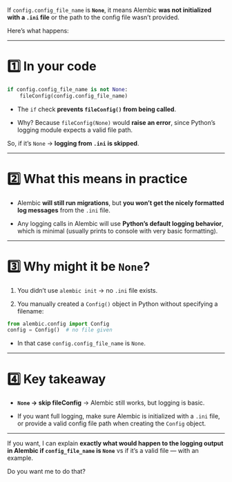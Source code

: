 If `config.config_file_name` is **`None`**, it means Alembic **was not initialized with a `.ini` file** or the path to the config file wasn’t provided.

Here’s what happens:

---

# 1️⃣ In your code

```python
if config.config_file_name is not None:
    fileConfig(config.config_file_name)
```

- The `if` check **prevents `fileConfig()` from being called**.
    
- Why? Because `fileConfig(None)` would **raise an error**, since Python’s logging module expects a valid file path.
    

So, if it’s `None` → **logging from `.ini` is skipped**.

---

# 2️⃣ What this means in practice

- Alembic **will still run migrations**, but **you won’t get the nicely formatted log messages** from the `.ini` file.
    
- Any logging calls in Alembic will use **Python’s default logging behavior**, which is minimal (usually prints to console with very basic formatting).
    

---

# 3️⃣ Why might it be `None`?

1. You didn’t use `alembic init` → no `.ini` file exists.
    
2. You manually created a `Config()` object in Python without specifying a filename:
    

```python
from alembic.config import Config
config = Config()  # no file given
```

- In that case `config.config_file_name` is `None`.
    

---

# 4️⃣ Key takeaway

- **`None` → skip fileConfig** → Alembic still works, but logging is basic.
    
- If you want full logging, make sure Alembic is initialized with a `.ini` file, or provide a valid config file path when creating the `Config` object.
    

---

If you want, I can explain **exactly what would happen to the logging output in Alembic if `config_file_name` is `None`** vs if it’s a valid file — with an example.

Do you want me to do that?